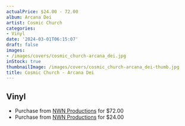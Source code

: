 ```yaml
---
actualPrice: $24.00 - 72.00
album: Arcana Dei
artist: Cosmic Church
categories:
- Vinyl
date: '2024-03-01T06:15:07'
draft: false
images:
- /images/covers/cosmic_church-arcana_dei.jpg
inStock: true
thumbnailImage: /images/covers/cosmic_church-arcana_dei-thumb.jpg
title: Cosmic Church - Arcana Dei
---
```


## Vinyl
* Purchase from [NWN Productions](http://shop.nwnprod.com/index.php?route=product/product&path=75&product_id=46409&sort=pd.name&order=ASC) for $72.00
* Purchase from [NWN Productions](http://shop.nwnprod.com/index.php?route=product/product&path=75&product_id=47826&sort=pd.name&order=ASC) for $24.00

